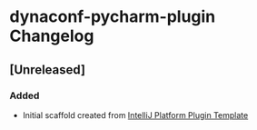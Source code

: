 <!-- Keep a Changelog guide -> https://keepachangelog.com -->

# dynaconf-pycharm-plugin Changelog

## [Unreleased]
### Added
- Initial scaffold created from [IntelliJ Platform Plugin Template](https://github.com/JetBrains/intellij-platform-plugin-template)
